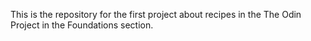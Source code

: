 This is the repository for the first project about recipes in the The Odin Project in the Foundations section.

